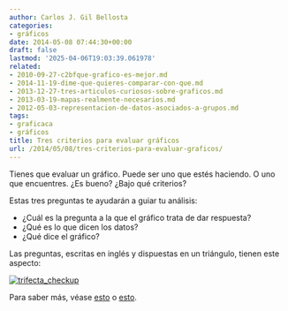 ```yaml
---
author: Carlos J. Gil Bellosta
categories:
- gráficos
date: 2014-05-08 07:44:30+00:00
draft: false
lastmod: '2025-04-06T19:03:39.061978'
related:
- 2010-09-27-c2bfque-grafico-es-mejor.md
- 2014-11-19-dime-que-quieres-comparar-con-que.md
- 2013-12-27-tres-articulos-curiosos-sobre-graficos.md
- 2013-03-19-mapas-realmente-necesarios.md
- 2012-05-03-representacion-de-datos-asociados-a-grupos.md
tags:
- graficaca
- gráficos
title: Tres criterios para evaluar gráficos
url: /2014/05/08/tres-criterios-para-evaluar-graficos/
---
```


Tienes que evaluar un gráfico. Puede ser uno que estés haciendo. O uno que encuentres. ¿Es bueno? ¿Bajo qué criterios?

Estas tres preguntas te ayudarán a guiar tu análisis:

* ¿Cuál es la pregunta a la que el gráfico trata de dar respuesta?
* ¿Qué es lo que dicen los datos?
* ¿Qué dice el gráfico?

Las preguntas, escritas en inglés y dispuestas en un triángulo, tienen este aspecto:

[![trifecta_checkup](/wp-uploads/2014/05/trifecta_checkup.png#center)
](/wp-uploads/2014/05/trifecta_checkup.png#center)

Para saber más, véase [esto](http://junkcharts.typepad.com/junk_charts/trifecta-checkup/) o [esto](http://junkcharts.typepad.com/junk_charts/2014/02/pets-may-need-shelter-from-this-terrible-chart.html).